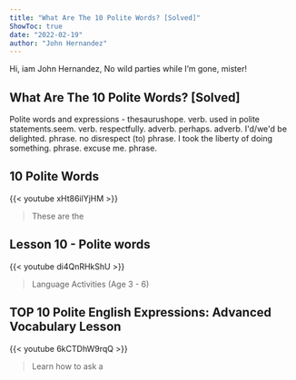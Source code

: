 ```yaml
---
title: "What Are The 10 Polite Words? [Solved]"
ShowToc: true 
date: "2022-02-19"
author: "John Hernandez" 
---
```


Hi, iam John Hernandez, No wild parties while I’m gone, mister!
## What Are The 10 Polite Words? [Solved]
Polite words and expressions - thesaurushope. verb. used in polite statements.seem. verb. 
 respectfully. adverb. 
 perhaps. adverb. 
 I'd/we'd be delighted. phrase. 
 no disrespect (to) phrase. 
 I took the liberty of doing something. phrase. 
 excuse me. phrase.

## 10 Polite Words
{{< youtube xHt86ilYjHM >}}
>These are the 

## Lesson 10 - Polite words
{{< youtube di4QnRHkShU >}}
>Language Activities (Age 3 - 6)

## TOP 10 Polite English Expressions: Advanced Vocabulary Lesson
{{< youtube 6kCTDhW9rqQ >}}
>Learn how to ask a 

